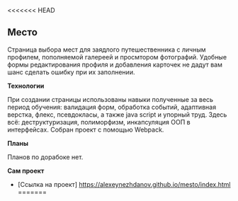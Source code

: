 <<<<<<< HEAD
## Место

Страница выбора мест для заядлого путешественника с личным профилем, пополняемой галереей и просмтором фотографий. Удобные формы редактирования профиля и добавления карточек не дадут вам шанс сделать ошибку при их заполнении.

**Технологии**

При создании страницы использованы навыки полученные за весь период обучения: валидация форм, обработка событий, адаптивная верстка, флекс, псевдокласы, а также java script и упорный труд. Здесь всё: деструктуризация, полиморфизм, инкапсуляция ООП в интерфейсах.
Собран проект с помощью Webpack.

**Планы**

Планов по дорабоке нет.

**Сам проект**

* [Ссылка на проект] https://alexeynezhdanov.github.io/mesto/index.html
=======